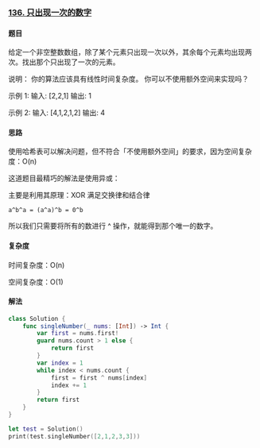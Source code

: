 ### [136. 只出现一次的数字](https://leetcode-cn.com/problems/single-number/)

#### 题目

给定一个非空整数数组，除了某个元素只出现一次以外，其余每个元素均出现两次。找出那个只出现了一次的元素。

说明： 
你的算法应该具有线性时间复杂度。 你可以不使用额外空间来实现吗？

示例 1: 
输入: [2,2,1]
输出: 1

示例 2: 
输入: [4,1,2,1,2]
输出: 4

#### 思路

使用哈希表可以解决问题，但不符合「不使用额外空间」的要求，因为空间复杂度：O(n)

这道题目最精巧的解法是使用异或：

主要是利用其原理：XOR 满足交换律和结合律
 
```
a^b^a = (a^a)^b = 0^b
``` 

所以我们只需要将所有的数进行 ^ 操作，就能得到那个唯一的数字。
 
#### 复杂度

时间复杂度：O(n)

空间复杂度：O(1)

#### 解法

```swift
class Solution {            
    func singleNumber(_ nums: [Int]) -> Int {
        var first = nums.first!
        guard nums.count > 1 else {
            return first
        }
        var index = 1
        while index < nums.count {
            first = first ^ nums[index]
            index += 1
        }
        return first
    }
}

let test = Solution()
print(test.singleNumber([2,1,2,3,3]))
```